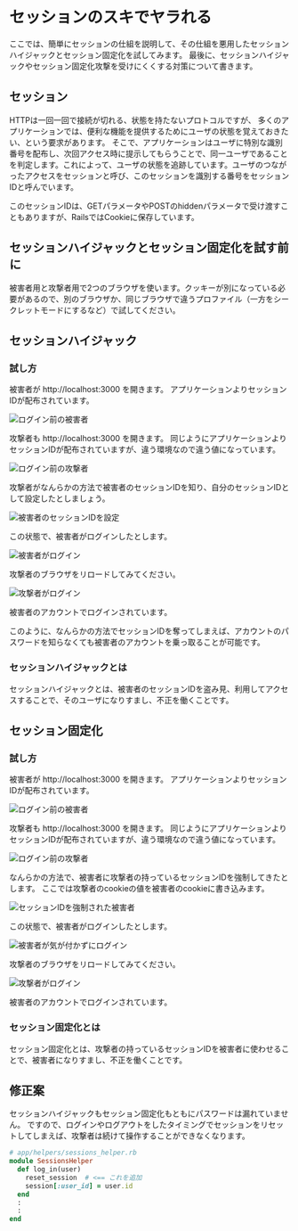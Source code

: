 # セッションのスキでヤラれる

ここでは、簡単にセッションの仕組を説明して、その仕組を悪用したセッションハイジャックとセッション固定化を試してみます。
最後に、セッションハイジャックやセッション固定化攻撃を受けにくくする対策について書きます。

## セッション

HTTPは一回一回で接続が切れる、状態を持たないプロトコルですが、
多くのアプリケーションでは、便利な機能を提供するためにユーザの状態を覚えておきたい、という要求があります。
そこで、アプリケーションはユーザに特別な識別番号を配布し、次回アクセス時に提示してもらうことで、同一ユーザであることを判定します。これによって、ユーザの状態を追跡しています。ユーザのつながったアクセスをセッションと呼び、このセッションを識別する番号をセッションIDと呼んでいます。

このセッションIDは、GETパラメータやPOSTのhiddenパラメータで受け渡すこともありますが、RailsではCookieに保存しています。

## セッションハイジャックとセッション固定化を試す前に

被害者用と攻撃者用で2つのブラウザを使います。クッキーが別になっている必要があるので、別のブラウザか、同じブラウザで違うプロファイル（一方をシークレットモードにするなど）で試してください。

## セッションハイジャック

### 試し方

被害者が http://localhost:3000 を開きます。
アプリケーションよりセッションIDが配布されています。

![ログイン前の被害者](../images/1_03_session/victim.png)

攻撃者も http://localhost:3000 を開きます。
同じようにアプリケーションよりセッションIDが配布されていますが、違う環境なので違う値になっています。

![ログイン前の攻撃者](../images/1_03_session/attacker.png)

攻撃者がなんらかの方法で被害者のセッションIDを知り、自分のセッションIDとして設定したとしましょう。

![被害者のセッションIDを設定](../images/1_03_session/use_victims_session_id.png)

この状態で、被害者がログインしたとします。

![被害者がログイン](../images/1_03_session/victim_logged_in.png)

攻撃者のブラウザをリロードしてみてください。

![攻撃者がログイン](../images/1_03_session/attacker_logged_in.png)

被害者のアカウントでログインされています。

このように、なんらかの方法でセッションIDを奪ってしまえば、アカウントのパスワードを知らなくても被害者のアカウントを乗っ取ることが可能です。

### セッションハイジャックとは

セッションハイジャックとは、被害者のセッションIDを盗み見、利用してアクセスすることで、そのユーザになりすまし、不正を働くことです。

## セッション固定化

### 試し方

被害者が http://localhost:3000 を開きます。
アプリケーションよりセッションIDが配布されています。

![ログイン前の被害者](../images/1_03_session/fixation_victim.png)

攻撃者も http://localhost:3000 を開きます。
同じようにアプリケーションよりセッションIDが配布されていますが、違う環境なので違う値になっています。

![ログイン前の攻撃者](../images/1_03_session/fixation_attacker.png)

なんらかの方法で、被害者に攻撃者の持っているセッションIDを強制してきたとします。
ここでは攻撃者のcookieの値を被害者のcookieに書き込みます。

![セッションIDを強制された被害者](../images/1_03_session/fixation_victim_fixed_session_id.png)


この状態で、被害者がログインしたとします。

![被害者が気が付かずにログイン](../images/1_03_session/fixation_victim_logged_in.png)

攻撃者のブラウザをリロードしてみてください。

![攻撃者がログイン](../images/1_03_session/fixation_attacker_logged_in.png)

被害者のアカウントでログインされています。

### セッション固定化とは

セッション固定化とは、攻撃者の持っているセッションIDを被害者に使わせることで、被害者になりすまし、不正を働くことです。

## 修正案

セッションハイジャックもセッション固定化もともにパスワードは漏れていません。
ですので、ログインやログアウトをしたタイミングでセッションをリセットしてしまえば、攻撃者は続けて操作することができなくなります。

```ruby
# app/helpers/sessions_helper.rb
module SessionsHelper
  def log_in(user)
    reset_session  # <== これを追加
    session[:user_id] = user.id
  end
  :
  :
end
```
